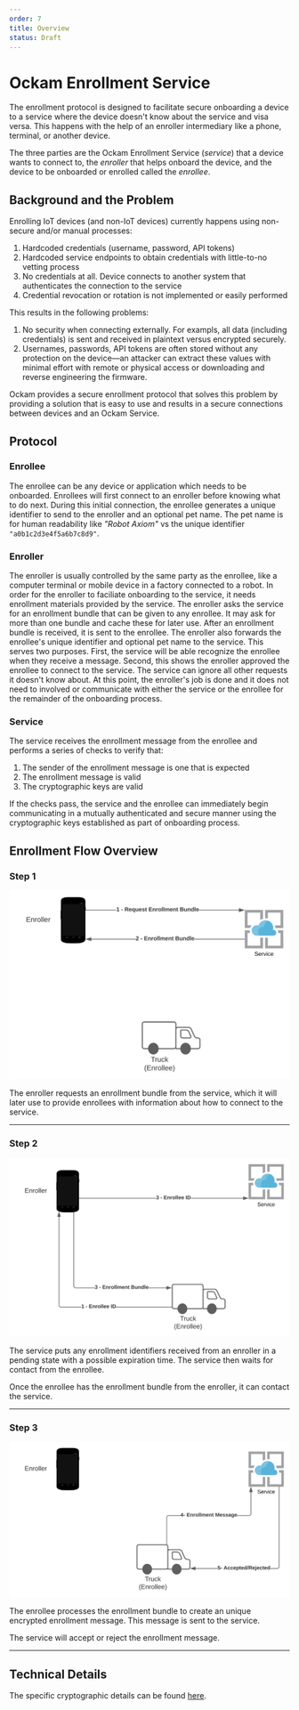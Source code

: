 ```yaml
---
order: 7
title: Overview
status: Draft
---
```



# Ockam Enrollment Service

The enrollment protocol is designed to facilitate secure onboarding a device to a service where the device
doesn't know about the service and visa versa. This happens with the help of an enroller intermediary like a phone, terminal, or another device.

The three parties are the Ockam Enrollment Service (*service*) that a device wants to connect to, the *enroller* that helps onboard the device, and the device to be onboarded or enrolled called the *enrollee*.

## Background and the Problem

Enrolling IoT devices (and non-IoT devices) currently happens using non-secure and/or manual processes:

1. Hardcoded credentials (username, password, API tokens)
2. Hardcoded service endpoints to obtain credentials with little-to-no vetting process
3. No credentials at all. Device connects to another system that authenticates the connection to the service
1. Credential revocation or rotation is not implemented or easily performed

This results in the following problems:

1. No security when connecting externally. For exampls, all data (including credentials) is sent and received in plaintext versus encrypted securely.
1. Usernames, passwords, API tokens are often stored without any protection on the device––an attacker can extract these values with minimal effort with remote or physical access or downloading and reverse engineering the firmware.

Ockam provides a secure enrollment protocol that solves this problem by providing a solution that is easy to use and results in a secure connections between devices and an Ockam Service.

## Protocol

### Enrollee

The enrollee can be any device or application which needs to be onboarded. Enrollees will first connect to an enroller before knowing what to do next. During this initial connection, the enrollee generates a unique identifier to send to the enroller and an optional pet name. The pet name is for human readability like _"Robot Axiom"_ vs the unique identifier `"a0b1c2d3e4f5a6b7c8d9"`. 

### Enroller

The enroller is usually controlled by the same party as the enrollee, like a computer terminal or mobile device in a factory connected to a robot. In order for the enroller to faciliate onboarding to the service, it needs enrollment materials provided by the service. The enroller asks the service for an enrollment bundle that can be given to any enrollee. It may ask for more than one bundle and cache these for later use. After an enrollment bundle is received, it is sent to the enrollee. The enroller also forwards the enrollee's unique identifier and optional pet name to the service. This serves two purposes. First, the service will be able recognize the enrollee when they receive a message. Second, this shows the enroller approved the enrollee to connect to the service. The service can ignore all other requests it doesn't know about. At this point, the enroller's job is done and it does not need to involved or communicate with either the service or the enrollee for the remainder of the onboarding process.

### Service

The service receives the enrollment message from the enrollee and performs a series of checks to verify that:

1. The sender of the enrollment message is one that is expected
1. The enrollment message is valid
1. The cryptographic keys are valid

If the checks pass, the service and the enrollee can immediately begin communicating in a mutually authenticated and secure manner using the cryptographic keys established as part of onboarding process.

## Enrollment Flow Overview

### Step 1

![Enrollment 2](enrollment2.svg)

The enroller requests an enrollment bundle from the service, which it will later use to provide
enrollees with information about how to connect to the service.

---

### Step 2

![Enrollment 3](enrollment3.svg)

The service puts any enrollment identifiers received from an enroller in a pending state with a possible expiration time. The service then waits for contact from the enrollee.

Once the enrollee has the enrollment bundle from the enroller, it can contact the service.

---

### Step 3

![Enrollment 4](enrollment4.svg)

The enrollee processes the enrollment bundle to create an unique encrypted enrollment message. This message is sent to the service.

The service will accept or reject the enrollment message.

---

## Technical Details
The specific cryptographic details can be found [here](https://github.com/ockam-network/proposals/tree/ml/enrollment-key-agreement/design/0006-enrollment).

